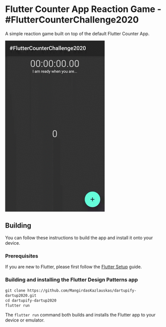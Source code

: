 # Flutter Counter App Reaction Game - #FlutterCounterChallenge2020

A simple reaction game built on top of the default Flutter Counter App.

<img src="media/reaction-game.gif" alt="Counter App Reaction Game" width="320">

## Building

You can follow these instructions to build the app and install it onto your device.

### Prerequisites

If you are new to Flutter, please first follow the [Flutter Setup](https://flutter.dev/setup/) guide.

### Building and installing the Flutter Design Patterns app

```
git clone https://github.com/MangirdasKazlauskas/dartupify-dartup2020.git
cd dartupify-dartup2020
flutter run
```

The `flutter run` command both builds and installs the Flutter app to your device or emulator.
